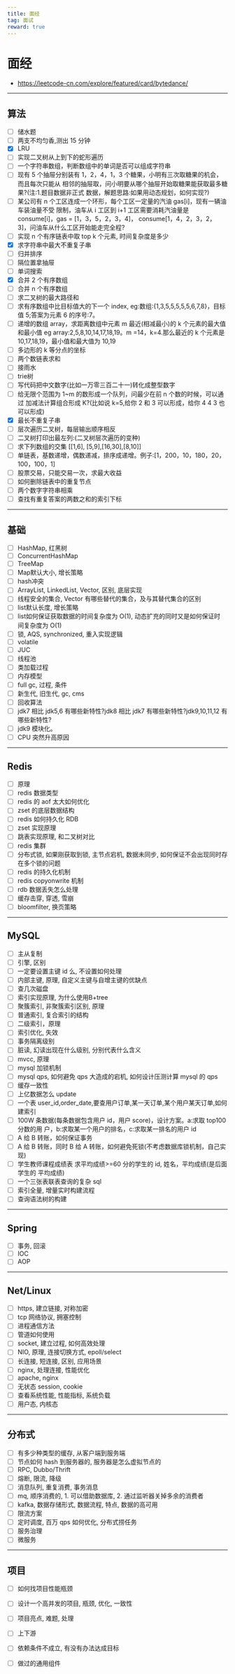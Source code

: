 ```yaml
---
title: 面经
tag: 面试
reward: true
---
```

# 面经
<!-- more -->
- https://leetcode-cn.com/explore/featured/card/bytedance/

---

## 算法
- [ ] 储水题
- [ ] 两支不均匀香,测出 15 分钟
- [x] LRU
- [ ] 实现二叉树从上到下的蛇形遍历
- [ ] 一个字符串数组，判断数组中的单词是否可以组成字符串
- [ ] 现有 5 个抽屉分别装有 1，2，4，1，3 个糖果，小明有三次取糖果的机会，而且每次只能从 相邻的抽屉取，问小明要从哪个抽屉开始取糖果能获取最多糖果?(注:1.题目数据非正式 数据，解题思路:如果用动态规划，如何实现?)
- [ ] 某公司有 n 个工区连成一个环形，每个工区一定量的汽油 gas[i]，现有一辆油车装油量不受 限制，油车从 i 工区到 i+1 工区需要消耗汽油量是 consume[i]，gas = [1，3，5，2，3，4]， consume[1，4，2，3，2，3]，问油车从什么工区开始能走完全程?
- [ ] 实现 n 个有序链表中取 top k 个元素, 时间复杂度是多少
- [x] 求字符串中最大不重复子串
- [ ] 归并排序
- [ ] 隔位置拿抽屉
- [ ] 单词搜索
- [x] 合并 2 个有序数组
- [ ] 合并 n 个有序数组
- [ ] 求二叉树的最大路径和
- [ ] 求有序数组中比目标值大的下一个 index, eg:数组:{1,3,5,5,5,5,5,6,7,8}，目标值 5;答案为元素 6 的序号:7。
- [ ] 递增的数组 array，求距离数组中元素 m 最近(相减最小)的 k 个元素的最大值和最小值 eg array:2,5,8,10,14,17,18,19。m =14，k=4.那么最近的 k 个元素是 10,17,18,19，最小值和最大值为 10,19 
- [ ] 多边形的 k 等分点的坐标
- [ ] 两个数链表求和
- [ ] 接雨水
- [ ] trie树
- [ ] 写代码把中文数字(比如一万零三百二十一)转化成整型数字
- [ ] 给无限个范围为 1~m 的数形成一个队列，问最少在前 n 个数的时候，可以通过 加减法计算组合形成 K?(比如说 k=5,给你 2 和 3 可以形成，给你 4 4 3 也可以形成)
- [x] 最长不重复子串
- [ ] 层次遍历二叉树，每层输出顺序相反
- [ ] 二叉树打印出最左列:(二叉树层次遍历的变种)
- [ ] 求下列数组的交集 [[1,6], [5,9],[16,30],[8,10]] 
- [ ] 单链表，基数递增，偶数递减，排序成递增。例子:[1，200，10，180，20，100，100，1]
- [ ] 股票交易，只能交易一次，求最大收益
- [ ] 如何删除链表中的重复节点
- [ ] 两个数字字符串相乘
- [ ] 查找有重复答案的两数之和的索引下标

---

## 基础
- [ ] HashMap, 红黑树
- [ ] ConcurrentHashMap
- [ ] TreeMap
- [ ] Map默认大小, 增长策略
- [ ] hash冲突
- [ ] ArrayList, LinkedList, Vector, 区别, 底层实现
- [ ] 线程安全的集合, Vector 有哪些替代的集合，及与其替代集合的区别
- [ ] list默认长度, 增长策略
- [ ] list如何保证获取数据的时间复杂度为 O(1), 动态扩充的同时又是如何保证时
间复杂度为 O(1)
- [ ] 锁, AQS, synchronized, 重入实现逻辑
- [ ] volatile
- [ ] JUC
- [ ] 线程池
- [ ] 类加载过程
- [ ] 内存模型
- [ ] full gc, 过程, 条件
- [ ] 新生代, 旧生代, gc, cms
- [ ] 回收算法
- [ ] jdk7 相比 jdk5,6 有哪些新特性?jdk8 相比 jdk7 有哪些新特性?jdk9,10,11,12 有哪些新特性?
- [ ] jdk9 模块化。
- [ ] CPU 突然升高原因 

---

## Redis
- [ ] 原理
- [ ] redis 数据类型
- [ ] redis 的 aof 太大如何优化
- [ ] zset 的底层数据结构
- [ ] redis 如何持久化 RDB
- [ ] zset 实现原理
- [ ] 跳表实现原理, 和二叉树对比
- [ ] redis 集群
- [ ] 分布式锁, 如果刚获取到锁, 主节点宕机, 数据未同步, 如何保证不会出现同时存在多个锁的问题
- [ ] redis 的持久化机制
- [ ] redis copyonwrite 机制
- [ ] rdb 数据丢失怎么处理
- [ ] 缓存击穿, 穿透, 雪崩
- [ ] bloomfilter, 换页策略

---

## MySQL
- [ ] 主从复制
- [ ] 引擎, 区别
- [ ] 一定要设置主键 id 么, 不设置如何处理
- [ ] 内部主键, 原理, 自定义主键与自增主键的优缺点 
- [ ] 查几次磁盘
- [ ] 索引实现原理, 为什么使用B+tree
- [ ] 聚簇索引, 非聚簇索引区别, 原理
- [ ] 普通索引, 复合索引的结构
- [ ] 二级索引，原理
- [ ] 索引优化, 失效
- [ ] 事务隔离级别
- [ ] 脏读, 幻读出现在什么级别, 分别代表什么含义
- [ ] mvcc, 原理
- [ ] mysql 加锁机制
- [ ] mysql qps, 如何避免 qps 大造成的宕机, 如何设计压测计算 mysql 的 qps
- [ ] 缓存一致性
- [ ] 上亿数据怎么 update
- [ ] 一个表 user_id,order_date,要查用户订单,某一天订单,某个用户某天订单,如何建索引 
- [ ] 100W 条数据(每条数据包含用户 id，用户 score)，设计方案。a:求取 top100 分数的用 户，b:求取某一个用户的排名，c:求取某一排名的用户 id
- [ ] A 给 B 转账，如何保证事务
- [ ] A 给 B 转账，同时 B 给 A 转账，如何避免死锁(不考虑数据库锁机制，自己实现)
- [ ] 学生教师课程成绩表 求平均成绩>=60 分的学生的 id, 姓名，平均成绩(是后面学生的 平均成绩)
- [ ] 一个三张表联表查询的复杂 sql
- [ ] 索引全量, 增量实时构建流程
- [ ] 查询语法树的构建

---

## Spring
- [ ] 事务, 回滚
- [ ] IOC
- [ ] AOP

---

## Net/Linux
- [ ] https, 建立链接, 对称加密
- [ ] tcp 网络协议, 拥塞控制
- [ ] 进程通信方法
- [ ] 管道如何使用
- [ ] socket, 建立过程, 如何高效处理
- [ ] NIO, 原理, 连接切换方式, epoll/select
- [ ] 长连接, 短连接, 区别, 应用场景
- [ ] nginx, 处理连接, 性能优化
- [ ] apache, nginx
- [ ] 无状态 session, cookie
- [ ] 查看系统性能, 性能指标, 系统负载
- [ ] 用户态, 内核态

---

## 分布式
- [ ] 有多少种类型的缓存, 从客户端到服务端
- [ ] 节点如何 hash 到服务器的, 服务器是怎么虚拟节点的
- [ ] RPC, Dubbo/Thrift
- [ ] 熔断, 限流, 降级
- [ ] 消息队列, 重复消费, 事务消息
- [ ] mq, 顺序消费的, 1. 可以借助数据库, 2. 通过监听器关掉多余的消费者
- [ ] kafka, 数据存储形式, 数据流程, 特点, 数据的高可用
- [ ] 限流方案
- [ ] 定时调度, 百万 qps 如何优化, 分布式捞任务
- [ ] 服务治理
- [ ] 微服务

---

## 项目
- [ ] 如何找项目性能瓶颈
- [ ] 设计一个高并发的项目, 瓶颈, 优化, 一致性
- [ ] 项目亮点, 难题, 处理
- [ ] 上下游
- [ ] 依赖条件不成立, 有没有办法达成目标
- [ ] 做过的通用组件









